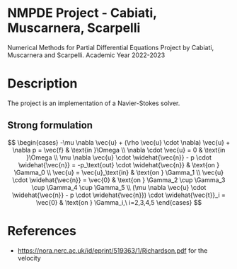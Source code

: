 # NMPDE Project - Cabiati, Muscarnera, Scarpelli
Numerical Methods for Partial Differential Equations Project by Cabiati, Muscarnera and Scarpelli. Academic Year 2022-2023

# Description 
The project is an implementation of a Navier-Stokes solver.
## Strong formulation
$$ \begin{cases}
  -\mu \nabla \vec{u} + (\rho \vec{u} \cdot \nabla) \vec{u} + \nabla p = \vec{f} & \text{in }\Omega \\
  \nabla \cdot \vec{u} = 0 & \text{in }\Omega \\
  \mu \nabla \vec{u} \cdot \widehat{\vec{n}} - p \cdot \widehat{\vec{n}} = -p_\text{out} \cdot \widehat{\vec{n}} & \text{on } \Gamma_0 \\
  \vec{u} = \vec{u}_\text{in} & \text{on } \Gamma_1 \\
  \vec{u} \cdot \widehat{\vec{n}} = \vec{0} & \text{on } \Gamma_2 \cup \Gamma_3 \cup \Gamma_4 \cup \Gamma_5 \\
  (\mu \nabla \vec{u} \cdot \widehat{\vec{n}} - p  \cdot \widehat{\vec{n}}) \cdot \widehat{\vec{t}}_i = \vec{0} & \text{on } \Gamma_i,\ i=2,3,4,5
\end{cases} $$

# References
- <https://nora.nerc.ac.uk/id/eprint/519363/1/Richardson.pdf> for the velocity
